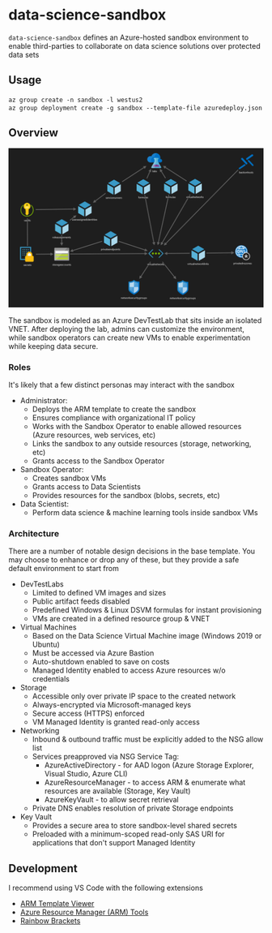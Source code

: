 # data-science-sandbox

`data-science-sandbox` defines an Azure-hosted sandbox environment to enable third-parties to collaborate on data science solutions over protected data sets

## Usage

```shell
az group create -n sandbox -l westus2
az group deployment create -g sandbox --template-file azuredeploy.json
```

## Overview

![architecture](docs/architecture.png)

The sandbox is modeled as an Azure DevTestLab that sits inside an isolated VNET. After deploying the lab, admins can customize the environment, while sandbox operators can create new VMs to enable experimentation while keeping data secure.

### Roles

It's likely that a few distinct personas may interact with the sandbox

* Administrator:
  * Deploys the ARM template to create the sandbox
  * Ensures compliance with organizational IT policy
  * Works with the Sandbox Operator to enable allowed resources (Azure resources, web services, etc)
  * Links the sandbox to any outside resources (storage, networking, etc)
  * Grants access to the Sandbox Operator
* Sandbox Operator:
  * Creates sandbox VMs
  * Grants access to Data Scientists
  * Provides resources for the sandbox (blobs, secrets, etc)
* Data Scientist:
  * Perform data science & machine learning tools inside sandbox VMs

### Architecture

There are a number of notable design decisions in the base template. You may choose to enhance or drop any of these, but they provide a safe default environment to start from

* DevTestLabs
  * Limited to defined VM images and sizes
  * Public artifact feeds disabled
  * Predefined Windows & Linux DSVM formulas for instant provisioning
  * VMs are created in a defined resource group & VNET
* Virtual Machines
  * Based on the Data Science Virtual Machine image (Windows 2019 or Ubuntu)
  * Must be accessed via Azure Bastion
  * Auto-shutdown enabled to save on costs
  * Managed Identity enabled to access Azure resources w/o credentials
* Storage
  * Accessible only over private IP space to the created network
  * Always-encrypted via Microsoft-managed keys
  * Secure access (HTTPS) enforced
  * VM Managed Identity is granted read-only access
* Networking
  * Inbound & outbound traffic must be explicitly added to the NSG allow list
  * Services preapproved via NSG Service Tag:
    * AzureActiveDirectory - for AAD logon (Azure Storage Explorer, Visual Studio, Azure CLI)
    * AzureResourceManager - to access ARM & enumerate what resources are available (Storage, Key Vault)
    * AzureKeyVault - to allow secret retrieval
  * Private DNS enables resolution of private Storage endpoints
* Key Vault
  * Provides a secure area to store sandbox-level shared secrets
  * Preloaded with a minimum-scoped read-only SAS URI for applications that don't support Managed Identity

## Development

I recommend using VS Code with the following extensions

* [ARM Template Viewer](https://marketplace.visualstudio.com/items?itemName=bencoleman.armview)
* [Azure Resource Manager (ARM) Tools](https://marketplace.visualstudio.com/items?itemName=msazurermtools.azurerm-vscode-tools)
* [Rainbow Brackets](https://marketplace.visualstudio.com/items?itemName=2gua.rainbow-brackets)
